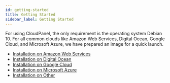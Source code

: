 ```yaml
---
id: getting-started
title: Getting Started
sidebar_label: Getting Started
---
```


For using CloudPanel, the only requirement is the operating system Debian 10.
For all common clouds like Amazon Web Services, Digital Ocean, Google Cloud, and Microsoft Azure, we have prepared an image for a quick launch.

- [Installation on Amazon Web Services](installation-aws)
- [Installation on Digital Ocean](installation-digital-ocean)
- [Installation on Google Cloud](installation-google-cloud)
- [Installation on Microsoft Azure](#link)
- [Installation on Other](#link)